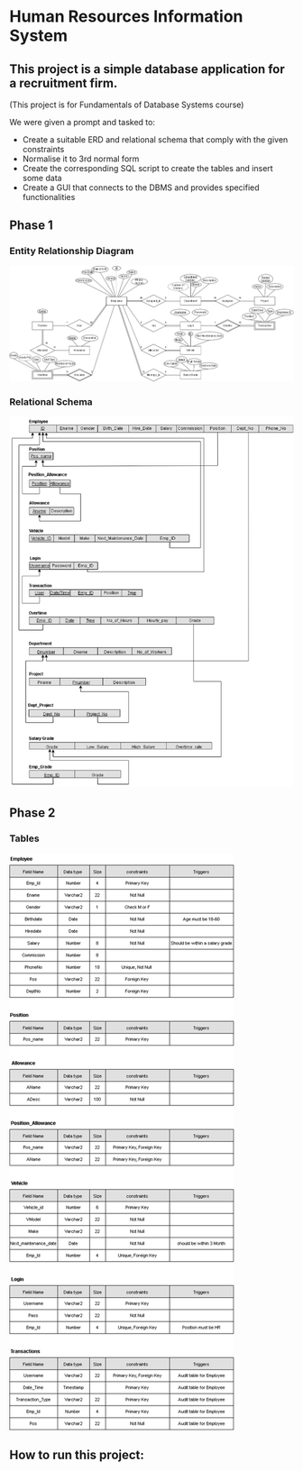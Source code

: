 # Human Resources Information System 
## This project is a simple database application for a recruitment firm. 
(This project is for Fundamentals of Database Systems course)

We were given a prompt and tasked to:
* Create a suitable ERD and relational schema that comply with the given constraints 
* Normalise it to 3rd normal form 
* Create the corresponding SQL script to create the tables and insert some data
* Create a GUI that connects to the DBMS and provides specified functionalities
## Phase 1
### Entity Relationship Diagram
![entity relationship diagram](https://github.com/AhmedElkhashn/DB-project/blob/main/Phase%201/ERD.drawio.png)
### Relational Schema
![relational schema](https://github.com/AhmedElkhashn/DB-project/blob/main/Phase%201/Relational%20Schema.drawio.png)
## Phase 2
### Tables
![Tables](https://github.com/AhmedElkhashn/DB-project/blob/main/Phase%202/Tables.drawio.png)
## How to run this project:
